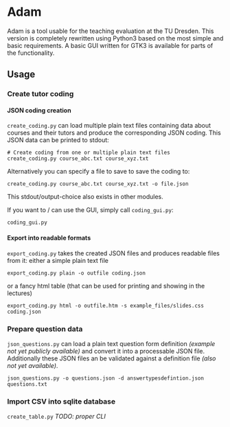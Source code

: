 Adam
====

Adam is a tool usable for the teaching evaluation at the TU Dresden.
This version is completely rewritten using Python3 based on the most simple and basic requirements.
A basic GUI written for GTK3 is available for parts of the functionality.

Usage
-----

### Create tutor coding ###

#### JSON coding creation ####

`create_coding.py` can load multiple plain text files containing data about courses and their tutors and produce the corresponding JSON coding.
This JSON data can be printed to stdout:

    # Create coding from one or multiple plain text files
    create_coding.py course_abc.txt course_xyz.txt

Alternatively you can specify a file to save to save the coding to:

    create_coding.py course_abc.txt course_xyz.txt -o file.json

This stdout/output-choice also exists in other modules.

If you want to / can use the GUI, simply call `coding_gui.py`:

    coding_gui.py
    
#### Export into readable formats ####

`export_coding.py` takes the created JSON files and produces readable files from it:
either a simple plain text file

    export_coding.py plain -o outfile coding.json

or a fancy html table (that can be used for printing and showing in the lectures)

    export_coding.py html -o outfile.htm -s example_files/slides.css coding.json

### Prepare question data ###

`json_questions.py` can load a plain text question form definition *(example not yet publicly available)* and convert it into a processable JSON file.
Additionally these JSON files an be validated against a definition file *(also not yet available)*.

    json_questions.py -o questions.json -d answertypesdefintion.json questions.txt

### Import CSV into sqlite database ###

`create_table.py` *TODO: proper CLI*

